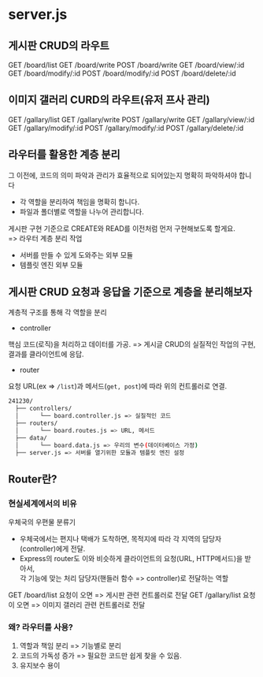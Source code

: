 # server.js

## 게시판 CRUD의 라우트

GET /board/list
GET /board/write
POST /board/write
GET /board/view/:id
GET /board/modify/:id
POST /board/modify/:id
POST /board/delete/:id

## 이미지 갤러리 CURD의 라우트(유저 프사 관리)

GET /gallary/list
GET /gallary/write
POST /gallary/write
GET /gallary/view/:id
GET /gallary/modify/:id
POST /gallary/modify/:id
POST /gallary/delete/:id

## 라우터를 활용한 계층 분리

그 이전에, 코드의 의미 파악과 관리가 효율적으로 되어있는지 명확히 파악하셔야 합니다
    
- 각 역할을 분리하여 책임을 명확히 합니다.
- 파일과 폴더별로 역할을 나누어 관리합니다.

게시판 구현 기준으로 CREATE와 READ를 이전처럼 먼저 구현해보도록 할게요.  
=> 라우터 계층 분리 작업

- 서버를 만들 수 있게 도와주는 외부 모듈
- 템플릿 엔진 외부 모듈

## 게시판 CRUD 요청과 응답을 기준으로 계층을 분리해보자

계층적 구조를 통해 각 역할을 분리

- controller

핵심 코드(로직)을 처리하고 데이터를 가공.
=> 게시글 CRUD의 실질적인 작업의 구현, 결과를 클라이언트에 응답.

- router

요청 URL(ex => `/list`)과 메서드(`get, post`)에 따라 위의 컨트롤러로 연결.

```sh
241230/
  ├── controllers/
  │      └── board.controller.js => 실질적인 코드
  ├── routers/
  │      └── board.routes.js => URL, 메서드        
  ├── data/
  │      └── board.data.js => 우리의 변수(데이터베이스 가정)
  ├── server.js => 서버를 열기위한 모듈과 템플릿 엔진 설정                     
```

## Router란?

### 현실세계에서의 비유

우체국의 우편물 분류기

- 우체국에서는 편지나 택배가 도착하면, 목적지에 따라 각 지역의 담당자(controller)에게 전달.
- Express의 router도 이와 비슷하게 클라이언트의 요청(URL, HTTP메서드)을 받아서,  
각 기능에 맞는 처리 담당자(핸들러 함수 => controller)로 전달하는 역할

GET /board/list 요청이 오면 => 게시판 관련 컨트롤러로 전달
GET /gallary/list 요청이 오면 => 이미지 갤러리 관련 컨트롤러로 전달

### 왜? 라우터를 사용?

1. 역할과 책임 분리 => 기능별로 분리
2. 코드의 가독성 증가 => 필요한 코드만 쉽게 찾을 수 있음.
3. 유지보수 용이